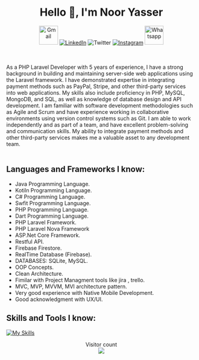 
<h1 align="center">Hello 👋, I'm Noor Yasser</h1>

<!--<p><a target="_blank" rel="noopener noreferrer" href="https://user-images.githubusercontent.com/41232970/116540063-56fe7200-a8f2-11eb-83cb-a7537363da94.gif"><img src="https://user-images.githubusercontent.com/41232970/116540063-56fe7200-a8f2-11eb-83cb-a7537363da94.gif" alt="Header" title="Header" style="max-width:100%;"></a></p>-->

<p align="center">
	<a target="_blank" href="mailto:noor1yasser9@gmail.com"><img src="https://github.com/gauravghongde/social-icons/blob/master/PNG/Color/Gmail.png" width='50px' alt="Gmail"/></a>
	<a target="_blank" href="https://www.linkedin.com/in/noor1yasser9/"><img src="https://skills.thijs.gg/icons?i=linkedin" alt="LinkedIn"/></a>
	<atarget="_blank"  href="https://twitter.com/noor9yasser1"><img src="https://skills.thijs.gg/icons?i=twitter" alt="Twitter"/></a>
	<a target="_blank" href="https://www.instagram.com/noor1yasser9/"><img src="https://skills.thijs.gg/icons?i=instagram" alt="Instagram"/></a>
	<a target="_blank" href="https://wa.me/+972597606412"><img src="https://github.com/gauravghongde/social-icons/blob/master/PNG/Color/WhatsApp.png" width='50px' alt="Whatsapp"/></a>

</p>
<br/>  
   
 
<br /> 
As a PHP Laravel Developer with 5 years of experience, I have a strong background in building and maintaining server-side web applications using the Laravel framework. I have demonstrated expertise in integrating payment methods such as PayPal, Stripe, and other third-party services into web applications. My skills also include proficiency in PHP, MySQL, MongoDB, and SQL, as well as knowledge of database design and API development. I am familiar with software development methodologies such as Agile and Scrum and have experience working in collaborative environments using version control systems such as Git. I am able to work independently and as part of a team, and have excellent problem-solving and communication skills. My ability to integrate payment methods and other third-party services makes me a valuable asset to any development team.
<br/><br/>

 ## Languages and Frameworks I know:
- Java Programming Language.
- Kotiln Programming Language.
- C# Programming Language.
- Swfit Programming Language.
- PHP Programming Language.
- Dart Programming Language.
- PHP Laravel Framework.
- PHP Laravel Nova Framework
- ASP.Net Core Framework.
- Restful API.
- Firebase Firestore.
- RealTime Database (Firebase).
- DATABASES: SQLite, MySQL.
- OOP Concepts.
- Clean Architecture.
- Fimilar with Project Managment tools like jira , trello.
- MVC, MVP, MVVM, MVI architecture pattern.
- Very good experience with Native Mobile Development.
- Good acknowledgment with UX/UI.

## Skills and Tools I know:
[![My Skills](https://skills.thijs.gg/icons?i=js,html,css,wasm,angular,cs,dotnet,firebase,git,github,gitlab,kotlin,laravel,nginx,php,postgres,postman,powershell,ts,eclipse,blender,bash,androidstudio,bootstrap,dart,docker,figma,flutter,jquery,mysql,sqlite,java,xd,wordpress,visualstudio,unity,swift)](https://skills.thijs.gg)

<p align="center"> 
  Visitor count<br>
  <img src="https://profile-counter.glitch.me/Nurbk229/count.svg" />
</p>
  
<!-- ![Anurag's github stats](https://github-readme-stats.vercel.app/api?show_icons=true&theme=radical&username=noor1yasser9) 

![Anurag's github stats](https://github-readme-stats.vercel.app/api/top-langs/?username=noor1yasser9&layout=compact&theme=radical)<br/>


![Metrics](https://metrics.lecoq.io/noor1yasser9)

 <img src="https://activity-graph.herokuapp.com/graph?username=noor1yasser9&theme=react-dark&bg_color=000&hide_border=true" width="100%"/>

  
<h4 align="center">
  <a href="https://github.com/noor1yasser9?tab=repositories" title="Show Repositories">🔎 Show More 🔍</a>
</h4> -->
 
